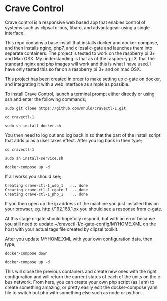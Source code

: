# Crave Control
Crave control is a responsive web based app that enables control of systems such as clipsal c-bus, fibaro, and advantageair using a single interface.

This repo contains a base install that installs docker and docker-compose, and then installs nginx, php7, and clipsal c-gate and launches them into separate containers. The project is tested to work on the raspberry pi 3+ and Mac OSX. My understanding is that as of the raspberry pi 3, that the standard nginx and php images will work and this is what I have used. I have only tested this so far on a raspberry pi 3+ and on mac OSX.

This project has been created in order to make setting up c-gate on docker, and integrating it with a web interface as simple as possible.

To install Crave Control, launch a terminal prompt either directly or using ssh and enter the following commands;

`sudo git clone https://github.com/mhulo/cravectl-1.git`

`cd cravectl-1`

`sudo sh install-docker.sh`

You then need to log out and log back in so that the part of the install script that adds pi as a user takes effect. After you log back in then type;

`cd cravectl-1`

`sudo sh install-service.sh`

`docker-compose up -d`

If all works you should see;

```
Creating crave-ctl-1_web_1   ... done
Creating crave-ctl-1_cgate_1 ... done
Creating crave-ctl-1_php_1   ... done
```

If you then open up the ip address of the machine you just installed this on your browser, eg. http://192.168.1.xx you should see a response from c-gate.

At this stage c-gate should hopefully respond, but with an error because you still need to update ~/cravectl-1/c-gate-config/MYHOME.XML on the host with your actual tags file created by clipsal toolkit.

After you update MYHOME.XML with your own configuration data, then type;

`docker-compose down`

`docker-compose up -d`

This will close the previous containers and create new ones with the right configuration and will return the current status of each of the units on the c-bus network. From here, you can create your own php script (as I am) to create something amazing, or pretty easily edit the docker-compose yaml file to switch out php with something else such as node or python.

